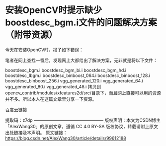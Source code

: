 # 安装OpenCV时提示缺少boostdesc_bgm.i文件的问题解决方案（附带资源）

今天在安装OpenCV时，报了如下错误：

 笔者在网上查找一番后，发现网上大都给出了解决方案，无非就是将以下文件：

boostdesc_bgm.i
boostdesc_bgm_bi.i
boostdesc_bgm_hd.i
boostdesc_lbgm.i
boostdesc_binboost_064.i
boostdesc_binboost_128.i
boostdesc_binboost_256.i
vgg_generated_120.i
vgg_generated_64.i
vgg_generated_80.i
vgg_generated_48.i
拷贝到opencv_contrib/modules/xfeatures2d/src/目录下，而且网上直接可以用的资源并不多。所以本人在这篇文章里分享一下资源。

百度云链接

提取码：z7dp 
————————————————
版权声明：本文为CSDN博主「AlexWang30」的原创文章，遵循 CC 4.0 BY-SA 版权协议，转载请附上原文出处链接及本声明。
原文链接：https://blog.csdn.net/AlexWang30/article/details/99612188